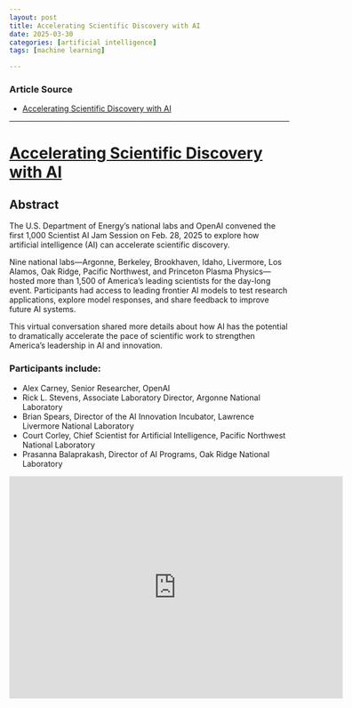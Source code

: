 ```yaml
---
layout: post
title: Accelerating Scientific Discovery with AI
date: 2025-03-30
categories: [artificial intelligence]
tags: [machine learning]

---
```


### Article Source


* [Accelerating Scientific Discovery with AI](https://www.youtube.com/watch?v=ICKvJrosuqc)

---


# [Accelerating Scientific Discovery with AI](https://www.youtube.com/watch?v=ICKvJrosuqc)


## Abstract
The U.S. Department of Energy’s national labs and OpenAI convened the first 1,000 Scientist AI Jam Session on Feb. 28, 2025 to explore how artificial intelligence (AI) can accelerate scientific discovery. 

Nine national labs—Argonne, Berkeley, Brookhaven, Idaho, Livermore, Los Alamos, Oak Ridge, Pacific Northwest, and Princeton Plasma Physics— hosted more than 1,500 of America’s leading scientists for the day-long event. Participants had access to leading frontier AI models to test research applications, explore model responses, and share feedback to improve future AI systems. 

This virtual conversation shared more details about how AI has the potential to dramatically accelerate the pace of scientific work to strengthen America’s leadership in AI and innovation.  

### Participants include:
* Alex Carney, Senior Researcher, OpenAI 
* Rick L. Stevens, Associate Laboratory Director, Argonne National Laboratory 
* Brian Spears, Director of the AI Innovation Incubator, Lawrence Livermore National Laboratory
* Court Corley, Chief Scientist for Artificial Intelligence, Pacific Northwest National Laboratory
* Prasanna Balaprakash, Director of AI Programs, Oak Ridge National Laboratory 

<iframe width="600" height="400" src="https://www.youtube.com/embed/ICKvJrosuqc?si=7FLwxECBnKlXt3kV" title="YouTube video player" frameborder="0" allow="accelerometer; autoplay; clipboard-write; encrypted-media; gyroscope; picture-in-picture; web-share" referrerpolicy="strict-origin-when-cross-origin" allowfullscreen></iframe>
